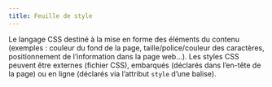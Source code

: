 ```yaml
---
title: Feuille de style 
---
```


Le langage CSS destiné à la mise en forme des éléments du contenu (exemples :
couleur du fond de la page, taille/police/couleur des caractères,
positionnement de l’information dans la page web…). Les styles CSS peuvent
être externes (fichier CSS), embarqués (déclarés dans l’en-tête de la page) ou
en ligne (déclarés via l’attribut `style` d’une balise).

